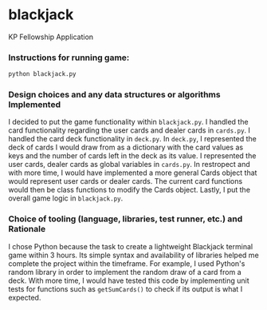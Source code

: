 # blackjack
KP Fellowship Application

### Instructions for running game:
```python
python blackjack.py
```

### Design choices and any data structures or algorithms Implemented
I decided to put the game functionality within ```blackjack.py```. I handled the card functionality regarding the user cards and dealer cards in ```cards.py```. I handled the card deck functionality in ```deck.py```. 
In ```deck.py```, I represented the deck of cards I would draw from as a dictionary with the card values as keys and the number of cards left in the deck as its value. 
I represented the user cards, dealer cards as global variables in ```cards.py```. In restropect and with more time, I would have implemented a more general Cards object that would represent user cards or dealer cards. The current card functions would then be class functions to modify the Cards object. 
Lastly, I put the overall game logic in ```blackjack.py```.

### Choice of tooling (language, libraries, test runner, etc.) and Rationale
I chose Python because the task to create a lightweight Blackjack terminal game within 3 hours. Its simple syntax and availability of libraries helped me complete the project within the timeframe. For example, I used Python's random library in order to implement the random draw of a card from a deck. With more time, I would have tested this code by implementing unit tests for functions such as ```getSumCards()``` to check if its output is what I expected.
